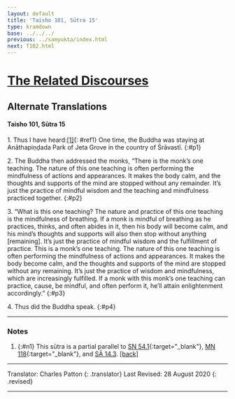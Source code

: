 ```yaml
---
layout: default
title: 'Taisho 101, Sūtra 15'
type: kramdown
base: ../../../
previous: ../samyukta/index.html
next: T102.html
---
```


# [The Related Discourses](../../index.html)
## Alternate Translations
#### Taisho 101, Sūtra 15

1\. Thus I have heard:[\[1\]](#n1){: #ref1} One time, the Buddha was staying at Anāthapiṇḍada Park of Jeta Grove in the country of Śrāvastī.
{:#p1}

2\. The Buddha then addressed the monks, “There is the monk’s one teaching. The nature of this one teaching is often performing the mindfulness of actions and appearances. It makes the body calm, and the thoughts and supports of the mind are stopped without any remainder. It’s just the practice of mindful wisdom and the teaching and mindfulness practiced together.
{:#p2}

3\. “What is this one teaching? The nature and practice of this one teaching is the mindfulness of breathing. If a monk is mindful of breathing as he practices, thinks, and often abides in it, then his body will become calm, and his mind’s thoughts and supports will also then stop without anything [remaining]. It’s just the practice of mindful wisdom and the fulfillment of practice. This is a monk’s one teaching. The nature of this one teaching is often performing the mindfulness of actions and appearances. It makes the body become calm, and the thoughts and supports of the mind are stopped without any remaining. It’s just the practice of wisdom and mindfulness, which are increasingly fulfilled. If a monk with this monk’s one teaching can practice, cause, be mindful, and often perform it, he’ll attain enlightenment accordingly.”
{:#p3}

4\. Thus did the Buddha speak.
{:#p4}

---

### Notes

1. {:#n1} This sūtra is a partial parallel to [SN 54.1](https://suttacentral.net/sn54.1){:target="_blank"}, [MN 118](https://suttacentral.net/mn118){:target="_blank"}, and [SĀ 14.3](../samyukta/14/SA14_3.html). [\[back\]](#ref1)

---

Translator: Charles Patton
{: .translator}
Last Revised: 28 August 2020
{: .revised}

---